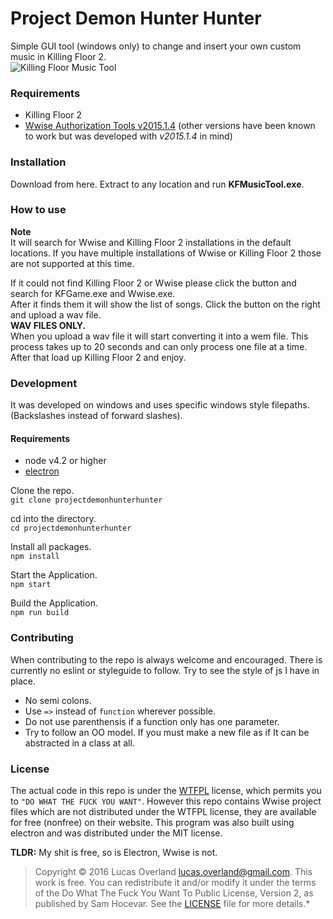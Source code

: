# Project Demon Hunter Hunter
Simple GUI tool (windows only) to change and insert your own custom music in Killing Floor 2.  
![Killing Floor Music Tool](https://github.com/overlandandseas/projectdemonhunterhunter/raw/master/assets/github/kf2musictool.png)
### Requirements
+ Killing Floor 2
+ [Wwise Authorization Tools v2015.1.4](https://www.audiokinetic.com/download/?id=2015.1.4_5497) (other versions have been known to work but was developed with *v2015.1.4* in mind)

### Installation
Download from here. Extract to any location and run **KFMusicTool.exe**.

### How to use
**Note**  
It will search for Wwise and Killing Floor 2 installations in the default locations. If you have multiple installations of Wwise or Killing Floor 2 those are not supported at this time.


If it could not find Killing Floor 2 or Wwise please click the button and search for KFGame.exe and Wwise.exe.  
After it finds them it will show the list of songs. Click the button on the right and upload a wav file.  
**WAV FILES ONLY.**  
When you upload a wav file it will start converting it into a wem file. This process takes up to 20 seconds and can only process one file at a time. After that load up Killing Floor 2 and enjoy.

### Development
It was developed on windows and uses specific windows style filepaths. (Backslashes instead of forward slashes).
#### Requirements
+ node v4.2 or higher
+ [electron](https://www.npmjs.com/package/electron-prebuilt)

Clone the repo.  
`git clone projectdemonhunterhunter`

cd into the directory.  
`cd projectdemonhunterhunter`

Install all packages.  
`npm install`

Start the Application.  
`npm start`


Build the Application.  
`npm run build`

### Contributing
When contributing to the repo is always welcome and encouraged. There is currently no eslint or styleguide to follow. Try to see the style of js I have in place.
+ No semi colons.
+ Use `=>` instead of `function` wherever possible.
+ Do not use parenthensis if a function only has one parameter.
+ Try to follow an OO model. If you must make a new file as if It can be abstracted in a class at all.

### License
The actual code in this repo is under the [WTFPL](../master/LICENSE) license, which permits you to `"DO WHAT THE FUCK YOU WANT"`.  However this repo contains Wwise project files which are not distributed under the WTFPL license, they are available for free (nonfree) on their website. This program was also built using electron and was distributed under the MIT license.  

**TLDR:** My shit is free, so is Electron, Wwise is not.


> Copyright © 2016 Lucas Overland <lucas.overland@gmail.com>. This work is free. You can redistribute it and/or modify it under the terms of the Do What The Fuck You Want To Public License, Version 2, as published by Sam Hocevar. See the [LICENSE](../master/LICENSE) file for more details.*
